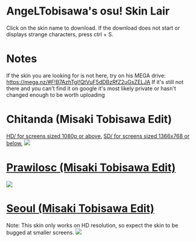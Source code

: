 # AngeLTobisawa's osu! Skin Lair
Click on the skin name to download. If the download does not start or displays strange characters, press ctrl + S.

# Notes
If the skin you are looking for is not here, try on his MEGA drive: https://mega.nz/#F!B7AzhTgI!QtVuF5dDBzRfZ2uGsZELJA
If it's still not there and you can't find it on google it's most likely private or hasn't changed enough to be worth uploading

# Chitanda (Misaki Tobisawa Edit)
[HD/ for screens sized 1080p or above.](https://mega.nz/#!Q3AQxYyL!YAA5cTe_z0la-rf3Ta_wK3cf2pmqcL26TPqPs5BUNT4)
[SD/ for screens sized 1366x768 or below.](https://mega.nz/#!V3BDHTTb!jaOVtlzYn9XUlW2nYfDErurAIZDEIb1A9Qd_4-8iT6k)
![](https://up.ppy.sh/files/screenshot121-11.jpg)

# [Prawilosc (Misaki Tobisawa Edit)](https://mega.nz/#!F6gh3JBC!uX-zKzWKyUvPSBlIapYc1YAQeAOv1EOyPaXays2nYj4)
![](https://up.ppy.sh/files/screenshot122-9.jpg)

# [Seoul (Misaki Tobisawa Edit)](https://mega.nz/#!M6JiVIaQ!4MtmDBIt4QLExgkk_NqpEh5no2cdrCL28cUBWqYRL2k)
Note: This skin only works on HD resolution, so expect the skin to be bugged at smaller screens.
![](https://up.ppy.sh/files/screenshot123-9.jpg)

